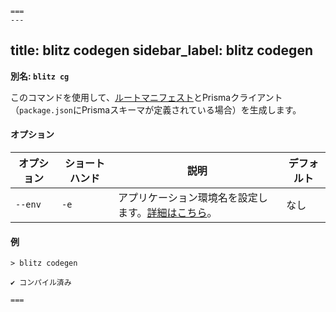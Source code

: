     ===
    ---
title: blitz codegen
sidebar_label: blitz codegen
---

**別名: `blitz cg`**

このコマンドを使用して、[ルートマニフェスト](./route-manifest)とPrismaクライアント（`package.json`にPrismaスキーマが定義されている場合）を生成します。

#### オプション

| オプション | ショートハンド | 説明                                                                                            | デフォルト |
| -------   | ----------     | ---------------------------------------------------------------------------------               | ------- |
| `--env`  | `-e`           | アプリケーション環境名を設定します。[詳細はこちら](/docs/custom-environments#custom-environments)。 | なし    |

#### 例

```
> blitz codegen

✔ コンパイル済み
```


    ===